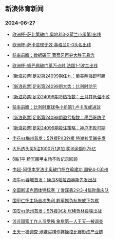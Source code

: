 ## 新浪体育新闻 
### 2024-06-27

+ [欧洲杯-萨比策破门 奥地利3-2荷兰小组第1出线](https://sports.sina.com.cn/g/pl/2024-06-26/doc-inazzfps0916659.shtml)

+ [欧洲杯-萨卡进球无效 英格兰0-0头名出线](https://sports.sina.com.cn/g/pl/2024-06-26/doc-inazzfpt6408657.shtml)

+ [赔率前瞻：数据碾压 葡萄牙再夺大胜无悬念](https://sports.sina.com.cn/l/2024-06-26/doc-inazzfps0919839.shtml)

+ [欧洲杯-姆巴佩破门莱万点射 法国1-1波兰出线](https://sports.sina.com.cn/g/laliga/2024-06-26/doc-inazzfpt6410301.shtml)

+ [[新浪彩票]足彩第24099期任九：葡美两强即可胆](https://sports.sina.com.cn/l/2024-06-26/doc-inazzfps0933233.shtml)

+ [[新浪彩票]足彩第24099期大势：比利时防平](https://sports.sina.com.cn/l/2024-06-26/doc-inazzfps0932586.shtml)

+ [[新浪彩票]足彩24099期冷热指数：土耳其低温不败](https://sports.sina.com.cn/l/2024-06-26/doc-inazzfpt6432414.shtml)

+ [赔率前瞻：比利时赢球争小组第1 卢卡库或进球](https://sports.sina.com.cn/l/2024-06-26/doc-inazzfpt6417391.shtml)

+ [[新浪彩票]足彩第24099期盈亏指数：墨西哥防平](https://sports.sina.com.cn/l/2024-06-26/doc-inazzfps0934748.shtml)

+ [[新浪彩票]足彩24099期投注策略：神户不败可期](https://sports.sina.com.cn/l/2024-06-26/doc-inazzfps0933927.shtml)

+ [申花vs梅州首发：5外援PK3外援 特谢拉吴曦先发](https://sports.sina.com.cn/china/j/2024-06-26/doc-incaahzf6102967.shtml)

+ [大乐透头奖5注1000万1追加 奖池余额9.75亿](https://sports.sina.com.cn/l/2024-06-26/doc-incaatqz5911610.shtml)

+ [6胜1平 黔军围甲主场不败记录回顾](https://sports.sina.com.cn/go/2024-06-26/doc-inazzscp6257543.shtml)

+ [中超-阿德本罗法比奥破门杨立瑜建功 国安4-0沧州](https://sports.sina.com.cn/china/j/2024-06-26/doc-incaapia0540795.shtml)

+ [海牛vs蓉城首发：康瓜&帕拉西奥斯先发出战](https://sports.sina.com.cn/china/j/2024-06-26/doc-incaahze0609645.shtml)

+ [全国斯诺克团体锦标赛 丁俊晖丢2分3-4惜败重庆队](https://sports.sina.com.cn/others/snooker/2024-06-26/doc-incaahzf6106244.shtml)

+ [围甲仁怀主场首次失利 黔军憾负杭旅放下包袱](https://sports.sina.com.cn/go/2024-06-26/doc-inazzscn0760257.shtml)

+ [国安vs沧州首发：5外援对决 张稀哲林良铭出战](https://sports.sina.com.cn/china/j/2024-06-26/doc-incaahze0618726.shtml)

+ [涉非国家工作人员受贿 象棋第一人王天一被调查](https://sports.sina.com.cn/go/2024-06-26/doc-incaatqz5912274.shtml)

+ [王天一被调查 涉嫌买棋作弊操控比赛形成产业链](https://sports.sina.com.cn/go/2024-06-26/doc-incaatqy0416680.shtml)

